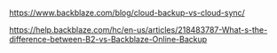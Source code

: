 https://www.backblaze.com/blog/cloud-backup-vs-cloud-sync/




https://help.backblaze.com/hc/en-us/articles/218483787-What-s-the-difference-between-B2-vs-Backblaze-Online-Backup